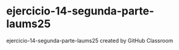 # ejercicio-14-segunda-parte-laums25
ejercicio-14-segunda-parte-laums25 created by GitHub Classroom
